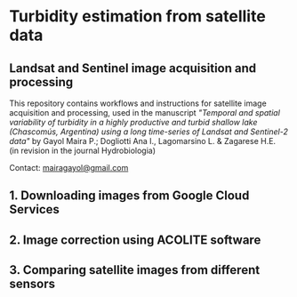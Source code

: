 # Turbidity estimation from satellite data

## Landsat and Sentinel image acquisition and processing

This repository contains workflows and instructions for satellite image acquisition and processing, used in the manuscript *"Temporal and spatial variability of turbidity in a highly productive and turbid shallow lake (Chascomús, Argentina) using a long time-series of Landsat and Sentinel-2 data"* by Gayol Maira P.; Dogliotti Ana I., Lagomarsino L. & Zagarese H.E.  
(in revision in the journal Hydrobiologia)


Contact: mairagayol@gmail.com

## 1. Downloading images from Google Cloud Services

## 2. Image correction using ACOLITE software

## 3. Comparing satellite images from different sensors
